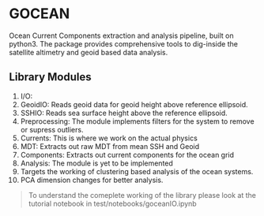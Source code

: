 # GOCEAN

Ocean Current Components extraction and analysis pipeline, built on python3. The package provides comprehensive tools to
dig-inside the satellite altimetry and geoid based data analysis.

## Library Modules
1. I/O:
  1. GeoidIO: Reads geoid data for geoid height above reference ellipsoid.
  2. SSHIO: Reads sea surface height above the reference ellipsoid.
2. Preprocessing: The module implements filters for the system to remove or supress outliers.
3. Currents: This is where we work on the actual physics
  1. MDT: Extracts out raw MDT from mean SSH and Geoid
  2. Components: Extracts out current components for the ocean grid
4. Analysis: The module is yet to be implemented
  1. Targets the working of clustering based analysis of the ocean systems.
  2. PCA dimension changes for better analysis.


> To understand the comeplete working of the library please look at the tutorial notebook in test/notebooks/goceanIO.ipynb


